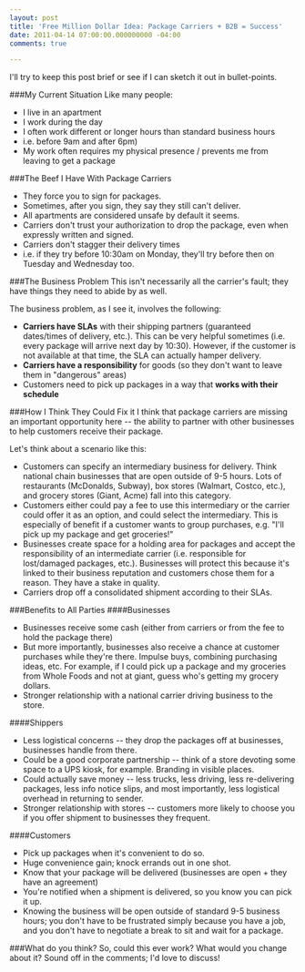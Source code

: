 ```yaml
---
layout: post
title: 'Free Million Dollar Idea: Package Carriers + B2B = Success'
date: 2011-04-14 07:00:00.000000000 -04:00
comments: true

---
```

I'll try to keep this post brief or see if I can sketch it out in bullet-points.

###My Current Situation
Like many people:

* I live in an apartment
* I work during the day
* I often work different or longer hours than standard business hours 
 * i.e. before 9am and after 6pm)
* My work often requires my physical presence / prevents me from leaving to get a package

###The Beef I Have With Package Carriers
* They force you to sign for packages.
* Sometimes, after you sign, they say they still can't deliver.
* All apartments are considered unsafe by default it seems.
* Carriers don't trust your authorization to drop the package, even when expressly written and signed.
* Carriers don't stagger their delivery times 
 * i.e. if they try before 10:30am on Monday, they'll try before then on Tuesday and Wednesday too. 
 
###The Business Problem
This isn't necessarily all the carrier's fault; they have things they need to abide by as well.

The business problem, as I see it, involves the following:

* **Carriers have SLAs** with their shipping partners (guaranteed dates/times of delivery, etc.). This can be very helpful sometimes (i.e. every package will arrive next day by 10:30). However, if the customer is not available at that time, the SLA can actually hamper delivery.
* **Carriers have a responsibility** for goods (so they don't want to leave them in "dangerous" areas)
* Customers need to pick up packages in a way that **works with their schedule**

###How I Think They Could Fix it
I think that package carriers are missing an important opportunity here -- the ability to partner with other businesses to help customers receive their package.

Let's think about a scenario like this:

* Customers can specify an intermediary business for delivery. Think national chain businesses that are open outside of 9-5 hours. Lots of restaurants (McDonalds, Subway), box stores (Walmart, Costco, etc.), and grocery stores (Giant, Acme) fall into this category.
* Customers either could pay a fee to use this intermediary or the carrier could offer it as an option, and could select the intermediary. This is especially of benefit if a customer wants to group purchases, e.g. "I'll pick up my package and get groceries!"
* Businesses create space for a holding area for packages and accept the responsibility of an intermediate carrier (i.e. responsible for lost/damaged packages, etc.). Businesses will protect this because it's linked to their business reputation and customers chose them for a reason. They have a stake in quality.
* Carriers drop off a consolidated shipment according to their SLAs.

###Benefits to All Parties
####Businesses
* Businesses receive some cash (either from carriers or from the fee to hold the package there)
* But more importantly, businesses also receive a chance at customer purchases while they're there. Impulse buys, combining purchasing ideas, etc. For example, if I could pick up a package and my groceries from Whole Foods and not at giant, guess who's getting my grocery dollars.
* Stronger relationship with a national carrier driving business to the store.

####Shippers
* Less logistical concerns -- they drop the packages off at businesses, businesses handle from there.
* Could be a good corporate partnership -- think of a store devoting some space to a UPS kiosk, for example. Branding in visible places.
* Could actually save money -- less trucks, less driving, less re-delivering packages, less info notice slips, and most importantly, less logistical overhead in returning to sender.
* Stronger relationship with stores -- customers more likely to choose you if you offer shipment to businesses they frequent.

####Customers
* Pick up packages when it's convenient to do so.
* Huge convenience gain; knock errands out in one shot.
* Know that your package will be delivered (businesses are open + they have an agreement)
* You're notified when a shipment is delivered, so you know you can pick it up.
* Knowing the business will be open outside of standard 9-5 business hours; you don't have to be frustrated simply because you have a job, and you don't have to negotiate a break to sit and wait for a package.

###What do you think?
So, could this ever work? What would you change about it? Sound off in the comments; I'd love to discuss!
